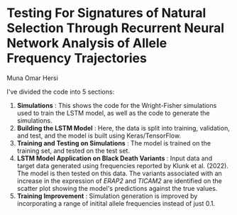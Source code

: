 # Testing For Signatures of Natural Selection Through Recurrent Neural Network Analysis of Allele Frequency Trajectories

Muna Omar Hersi

I've divided the code into 5 sections:

1. **Simulations** : This shows the code for the Wright-Fisher simulations used to train the LSTM model, as well as the code to generate the simulations.
2. **Building the LSTM Model** : Here, the data is split into training, validation, and test, and the model is built using Keras/TensorFlow.
3. **Training and Testing on Simulations** : The model is trained on the training set, and tested on the test set.
4. **LSTM Model Application on Black Death Variants** : Input data and target data generated using frequencies reported by Klunk et al. (2022). The model is then tested on this data. The variants associated with an increase in the expression of *ERAP2* and *TICAM2* are identified on the scatter plot showing the model's predictions against the true values.
5. **Training Improvement** : Simulation generation is improved by incorporating a range of initital allele frequencies instead of just 0.1.

